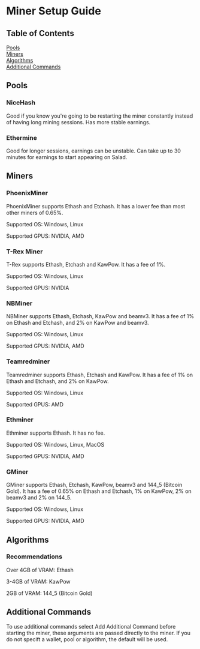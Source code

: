 # Miner Setup Guide

## Table of Contents

[Pools](#Pools) <br>
[Miners](#Miners) <br>
[Algorithms](#Algorithms) <br>
[Additional Commands](#Additional-Commands) <br>

## Pools

### NiceHash

Good if you know you're going to be restarting the miner constantly instead of having long mining sessions. Has more stable earnings.

### Ethermine

Good for longer sessions, earnings can be unstable. Can take up to 30 minutes for earnings to start appearing on Salad.

## Miners

### PhoenixMiner

PhoenixMiner supports Ethash and Etchash. It has a lower fee than most other miners of 0.65%.

Supported OS: Windows, Linux

Supported GPUS: NVIDIA, AMD

### T-Rex Miner

T-Rex supports Ethash, Etchash and KawPow. It has a fee of 1%.

Supported OS: Windows, Linux

Supported GPUS: NVIDIA

### NBMiner

NBMiner supports Ethash, Etchash, KawPow and beamv3. It has a fee of 1% on Ethash and Etchash, and 2% on KawPow and beamv3.

Supported OS: Windows, Linux

Supported GPUS: NVIDIA, AMD

### Teamredminer

Teamredminer supports Ethash, Etchash and KawPow. It has a fee of 1% on Ethash and Etchash, and 2% on KawPow.

Supported OS: Windows, Linux

Supported GPUS: AMD

### Ethminer

Ethminer supports Ethash. It has no fee.

Supported OS: Windows, Linux, MacOS

Supported GPUS: NVIDIA, AMD

### GMiner

GMiner supports Ethash, Etchash, KawPow, beamv3 and 144_5 (Bitcoin Gold). It has a fee of 0.65% on Ethash and Etchash, 1% on KawPow, 2% on beamv3 and 2% on 144_5.

Supported OS: Windows, Linux

Supported GPUS: NVIDIA, AMD

## Algorithms

### Recommendations

Over 4GB of VRAM: Ethash

3-4GB of VRAM: KawPow

2GB of VRAM: 144_5 (Bitcoin Gold)

## Additional Commands
To use additional commands select Add Additional Command before starting the miner, these arguments are passed directly to the miner.
If you do not specift a wallet, pool or algorithm, the default will be used.